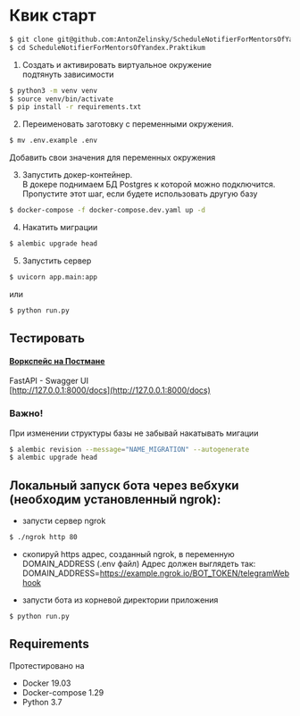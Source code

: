 # Квик старт

```bash
$ git clone git@github.com:AntonZelinsky/ScheduleNotifierForMentorsOfYandex.Praktikum.git
$ cd ScheduleNotifierForMentorsOfYandex.Praktikum
```

1. Создать и активировать виртуальное окружение  
подтянуть зависимости
```bash
$ python3 -m venv venv
$ source venv/bin/activate
$ pip install -r requirements.txt
```

2. Переименовать заготовку с переменными окружения.
```bash
$ mv .env.example .env
```
Добавить свои значения для переменных окружения

3. Запустить докер-контейнер.  
В докере поднимаем БД Postgres к которой можно подключится. 
Пропустите этот шаг, если будете использовать другую базу
```bash
$ docker-compose -f docker-compose.dev.yaml up -d
```

4. Накатить миграции
```bash
$ alembic upgrade head
```

5. Запустить сервер
```bash
$ uvicorn app.main:app
```
или
```bash
$ python run.py
```

## Тестировать

#### [Воркспейс на Постмане](https://app.getpostman.com/join-team?invite_code=92ff1b61042fad2ea03d6a251d93e14e&ws=9ebf341f-05c1-4b85-acb7-a7d9992c5101)  

FastAPI - Swagger UI  
[http://127.0.0.1:8000/docs](http://127.0.0.1:8000/docs)  

### Важно!
При изменении структуры базы не забывай накатывать мигации
```bash
$ alembic revision --message="NAME_MIGRATION" --autogenerate
$ alembic upgrade head
```

## Локальный запуск бота через вебхуки (необходим установленный ngrok):
- запусти сервер ngrok
```bash
$ ./ngrok http 80
```
- скопируй https адрес, cозданный ngrok, в переменную DOMAIN_ADDRESS (.env файл)
Адрес должен выглядеть так: DOMAIN_ADDRESS=https://example.ngrok.io/BOT_TOKEN/telegramWebhook

- запусти бота из корневой директории приложения
```bash
$ python run.py
```

## Requirements
Протестировано на  
- Docker 19.03  
- Docker-compose 1.29  
- Python 3.7  
